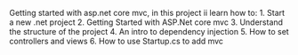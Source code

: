 Getting started with asp.net core mvc, in this project ii learn how to:
	1. 	Start a new .net project
	2.	Getting Started with ASP.Net core mvc
	3.	Understand the structure of the project
	4.	An intro to dependency injection
	5. 	How to set controllers and views
	6.	How to use Startup.cs to add mvc